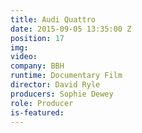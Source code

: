 ```yaml
---
title: Audi Quattro
date: 2015-09-05 13:35:00 Z
position: 17
img: 
video: 
company: BBH
runtime: Documentary Film
director: David Ryle
producers: Sophie Dewey
role: Producer
is-featured: 
---
```


